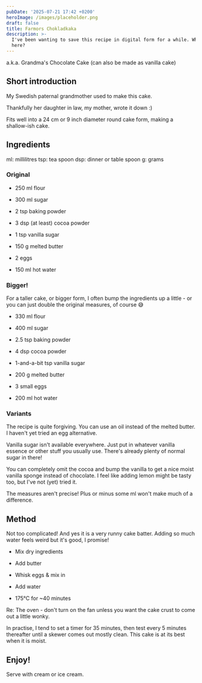 ```yaml
---
pubDate: '2025-07-21 17:42 +0200'
heroImage: /images/placeholder.png
draft: false
title: Farmors Chokladkaka
description: >-
  I've been wanting to save this recipe in digital form for a while. Why not
  here?
---
```

a.k.a. Grandma's Chocolate Cake
(can also be made as vanilla cake)

## Short introduction 

My Swedish paternal grandmother used to make this cake.

Thankfully her daughter in law, my mother, wrote it down :)

Fits well into a 24 cm or 9 inch diameter round cake form, making a shallow-ish cake. 

## Ingredients 

ml: millilitres
tsp: tea spoon
dsp: dinner or table spoon
g: grams

### Original 

- 250 ml flour

- 300 ml sugar

- 2 tsp baking powder

- 3 dsp (at least) cocoa powder

- 1 tsp vanilla sugar

- 150 g melted butter

- 2 eggs

- 150 ml hot water

### Bigger!

For a taller cake, or bigger form, I often bump the ingredients up a little - or you can just double the original measures, of course 😅

- 330 ml flour

- 400 ml sugar

- 2.5 tsp baking powder

- 4 dsp cocoa powder

- 1-and-a-bit tsp vanilla sugar

- 200 g melted butter

- 3 small eggs

- 200 ml hot water


### Variants

The recipe is quite forgiving. You can use an oil instead of the melted butter. I haven't yet tried an egg alternative.

Vanilla sugar isn't available everywhere. Just put in whatever vanilla essence or other stuff you usually use. There's already plenty of normal sugar in there!

You can completely omit the cocoa and bump the vanilla to get a nice moist vanilla sponge instead of chocolate. I feel like adding lemon might be tasty too, but I've not (yet) tried it.

The measures aren't precise! Plus or minus some ml won't make much of a difference.


## Method

Not too complicated! And yes it is a very runny cake batter. Adding so much water feels weird but it's good, I promise!

- Mix dry ingredients

- Add butter

- Whisk eggs & mix in

- Add water

- 175°C for ~40 minutes

Re: The oven - don't turn on the fan unless you want the cake crust to come out a little wonky.

In practise, I tend to set a timer for 35 minutes, then test every 5 minutes thereafter until a skewer comes out mostly clean. This cake is at its best when it is moist.


## Enjoy!

Serve with cream or ice cream.